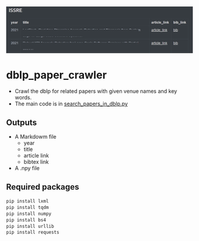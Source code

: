 ![img](output_example_0.png)

# dblp_paper_crawler
- Crawl the dblp for related papers with given venue names and key words.
- The main code is in [search_papers_in_dblp.py](./search_papers_in_dblp.py)

## Outputs

- A Markdowm file 
  - year
  - title
  - article link
  - bibtex link
- A .npy file

## Required packages

```python
pip install lxml
pip install tqdm
pip install numpy
pip install bs4
pip install urllib
pip install requests
```
 
